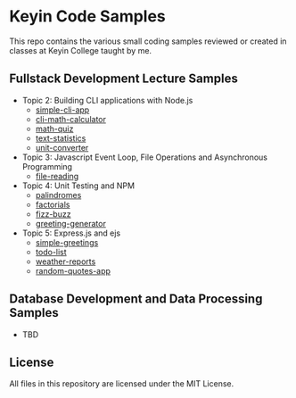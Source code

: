 # Keyin Code Samples

This repo contains the various small coding samples reviewed or created in classes at Keyin College taught by me.

## Fullstack Development Lecture Samples
- Topic 2: Building CLI applications with Node.js
  - [simple-cli-app](https://github.com/menglishca/keyin-code-samples/tree/main/cli-apps/simple-cli-app)
  - [cli-math-calculator](https://github.com/menglishca/keyin-code-samples/tree/main/ccli-apps/li-math-calculator)
  - [math-quiz](https://github.com/menglishca/keyin-code-samples/tree/main/cli-apps/math-quiz)
  - [text-statistics](https://github.com/menglishca/keyin-code-samples/tree/main/cli-apps/text-statistics)
  - [unit-converter](https://github.com/menglishca/keyin-code-samples/tree/main/cli-apps/unit-converter)
- Topic 3: Javascript Event Loop, File Operations and Asynchronous Programming
  - [file-reading](https://github.com/menglishca/keyin-code-samples/tree/main/file-reading)
- Topic 4: Unit Testing and NPM
  - [palindromes](https://github.com/menglishca/keyin-code-samples/tree/main/unit-testing-examples/palindromes)
  - [factorials](https://github.com/menglishca/keyin-code-samples/tree/main/unit-testing-examples/factorial)
  - [fizz-buzz](https://github.com/menglishca/keyin-code-samples/tree/main/unit-testing-examples/fizzBuzz)
  - [greeting-generator](https://github.com/menglishca/keyin-code-samples/tree/main/unit-testing-examples/greetingGenerator)
- Topic 5: Express.js and ejs
  - [simple-greetings](https://github.com/menglishca/keyin-code-samples/tree/main/express-examples/simple-greetings)
  - [todo-list](https://github.com/menglishca/keyin-code-samples/tree/main/express-examples/todo-list)
  - [weather-reports](https://github.com/menglishca/keyin-code-samples/tree/main/express-examples/weather-reports)
  - [random-quotes-app](https://github.com/menglishca/keyin-code-samples/tree/main/express-examples/random-quotes-app)
## Database Development and Data Processing Samples
- TBD

## License

All files in this repository are licensed under the MIT License.